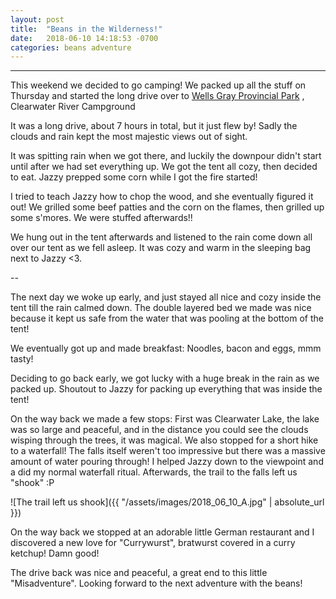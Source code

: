 ```yaml
---
layout: post
title:  "Beans in the Wilderness!"
date:   2018-06-10 14:18:53 -0700
categories: beans adventure
---
```


---
This weekend we decided to go camping! 
We packed up all the stuff on Thursday and started the long drive over to [Wells Gray Provincial Park](http://www.env.gov.bc.ca/bcparks/explore/parkpgs/wells_gry/) , Clearwater River Campground

It was a long drive, about 7 hours in total, but it just flew by! Sadly the clouds and rain kept the most majestic views out of sight.

It was spitting rain when we got there, and luckily the downpour didn't start until after we had set everything up.
We got the tent all cozy, then decided to eat. Jazzy prepped some corn while I got the fire started!

I tried to teach Jazzy how to chop the wood, and she eventually figured it out! We grilled some beef patties and the corn on the flames, then grilled up some s'mores. We were stuffed afterwards!!

We hung out in the tent afterwards and listened to the rain come down all over our tent as we fell asleep. It was cozy and warm in the sleeping bag next to Jazzy <3.

--

The next day we woke up early, and just stayed all nice and cozy inside the tent till the rain calmed down. 
The double layered bed we made was nice because it kept us safe from the water that was pooling at the bottom of the tent!

We eventually got up and made breakfast: Noodles, bacon and eggs, mmm tasty!

Deciding to go back early, we got lucky with a huge break in the rain as we packed up. Shoutout to Jazzy for packing up everything that was inside the tent!

On the way back we made a few stops: First was Clearwater Lake, the lake was so large and peaceful, and in the distance you could see the clouds wisping through the trees, it was magical.
We also stopped for a short hike to a waterfall! The falls itself weren't too impressive but there was a massive amount of water pouring through! I helped Jazzy down to the viewpoint and a did my normal waterfall ritual. Afterwards, the trail to the falls left us "shook" :P 

![The trail left us shook]({{ "/assets/images/2018_06_10_A.jpg" | absolute_url }})

On the way back we stopped at an adorable little German restaurant and I discovered a new love for "Currywurst", bratwurst covered in a curry ketchup! Damn good!

The drive back was nice and peaceful, a great end to this little "Misadventure". Looking forward to the next adventure with the beans!